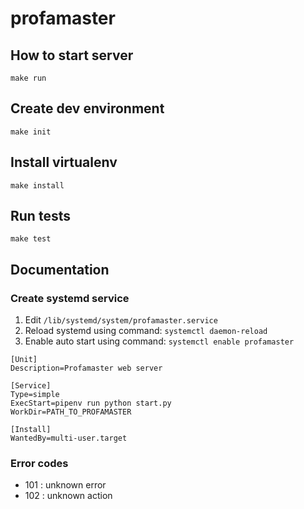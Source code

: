 # profamaster

## How to start server

`make run`

## Create dev environment

`make init`

## Install virtualenv

`make install`

## Run tests

`make test`

## Documentation

### Create systemd service

1. Edit `/lib/systemd/system/profamaster.service`
2. Reload systemd using command: `systemctl daemon-reload`
3. Enable auto start using command: `systemctl enable profamaster`

```
[Unit]
Description=Profamaster web server

[Service]
Type=simple
ExecStart=pipenv run python start.py
WorkDir=PATH_TO_PROFAMASTER

[Install]
WantedBy=multi-user.target
```

### Error codes

- 101 : unknown error
- 102 : unknown action
